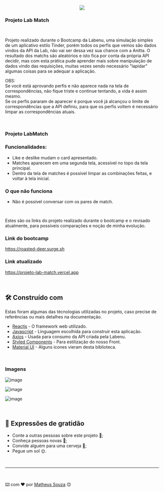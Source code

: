 <h1 align="center">
   <img src="https://user-images.githubusercontent.com/99031516/225057149-339d287b-8b03-4dad-bbe1-939161837e6e.png">
  
</h1>

### Projeto Lab Match

</br>

Projeto realizado durante o Bootcamp da Labenu, uma simulação simples de um aplicativo estilo Tinder, porém todos os perfis que vemos são dados vindos da API da Lab, não vai ser dessa vez sua chance com a Anitta.
O resultado dos matchs são aleatórios e isto fica por conta da própria API decidir, mas com esta prática pude aprender mais sobre manipulação de dados vindo das requisições, muitas vezes sendo necessário "lapidar" algumas coisas para se adequar a aplicação.

OBS:
</br>
Se você está aprovando perfis e não aparece nada na tela de correspondências, não fique triste e continue tentando, a vida é assim mesmo.
</br>
Se os perfis pararam de aparecer é porque você já alcançou o limite de correspondências que a API definiu, para que os perfis voltem é necessário limpar as correspondências atuais.

</br>

### Projeto LabMatch

### Funcionalidades:
- Like e deslike mudam o card apresentado.
- Matches aparecem em uma segunda tela, acessível no topo da tela principal.
- Dentro da tela de matches é possível limpar as combinações feitas, e voltar à tela inicial.

### O que não funciona
- Não é possível conversar com os pares de match.

</br>

Estes são os links do projeto realizado durante o bootcamp e o revisado atualmente, para possíveis comparações e noção de minha evolução.

### Link do bootcamp 

https://roasted-deer.surge.sh

### Link atualizado

https://projeto-lab-match.vercel.app

</br>

## 🛠️ Construído com

Estas foram algumas das técnologias utilizadas no projeto, caso precise de referências ou mais detalhes na documentação.

* [Reactjs](https://pt-br.reactjs.org) - O framework web utilizado.
* [Javascript](https://www.javascript.com) - Linguagem escolhida para construir esta aplicação.
* [Axios](https://www.npmjs.com/package/axios) - Usada para consumo da API criada pela Labenu.
* [Styled Components](https://styled-components.com) - Para estilização do nosso Front.
* [Material UI](https://mui.com/material-ui/material-icons/) - Alguns icones vieram desta biblioteca.

</br>

### Imagens

![image](https://user-images.githubusercontent.com/99031516/225057149-339d287b-8b03-4dad-bbe1-939161837e6e.png)

![image](https://user-images.githubusercontent.com/99031516/225058297-a87505f2-be8f-43c5-aa68-285109b54745.png)

![image](https://user-images.githubusercontent.com/99031516/225064281-03b4fc69-35c1-4e5a-bcdd-0abf1fa54756.png)

</br>

## 🎁 Expressões de gratidão

* Conte a outras pessoas sobre este projeto 📢;
* Conheça pessoas novas 💌;
* Convide alguém para uma cerveja 🍺;
* Pegue um sol 🌞.

</br>

---

</br>

⌨️ com ❤️ por [Matheus Souza](https://gist.github.com/matheus92as) 😊
